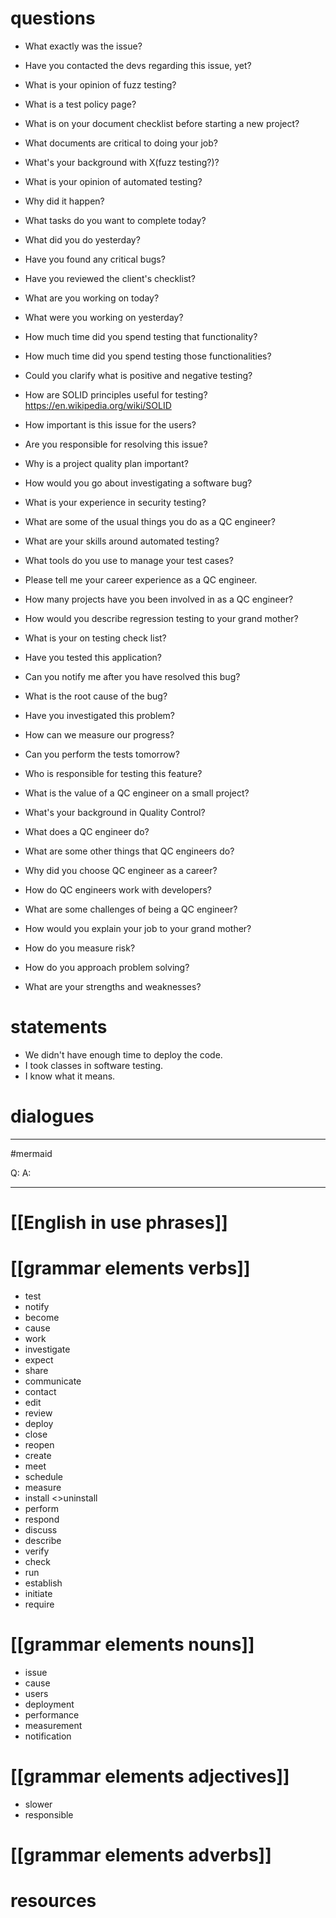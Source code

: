 # questions
- What exactly was the issue?
- Have you contacted the devs regarding this issue, yet?
- What is your opinion of fuzz testing?
- What is a test policy page?
- What is on your document checklist before starting a new project?
- What documents are critical to doing your job?
- What's your background with X(fuzz testing?)?
- What is your opinion of automated testing?
- Why did it happen?
- What tasks do you want to complete today?
- What did you do yesterday?
- Have you found any critical bugs?
- Have you reviewed the client's checklist?
- What are you working on today?
- What were you working on yesterday?
- How much time did you spend testing that functionality?
- How much time did you spend testing those functionalities?
- Could you clarify what is positive and negative testing?
- How are SOLID principles useful for testing? https://en.wikipedia.org/wiki/SOLID
- How important is this issue for the users?
- Are you responsible for resolving this issue?
- Why is a project quality plan important?
- How would you go about investigating a software bug?
- What is your experience in security testing?
- What are some of the usual things you do as a QC engineer?
- What are your skills around automated testing?
- What tools do you use to manage your test cases?
- Please tell me your career experience as a QC engineer.
- How many projects have you been involved in as a QC engineer?
- How would you describe regression testing to your grand mother?
- What is your on testing check list?
- Have you tested this application?

- Can you notify me after you have resolved this bug?

- What is the root cause of the bug?

- Have you investigated this problem?

- How can we measure our progress?

- Can you perform the tests tomorrow?

- Who is responsible for testing this feature?


- What is the value of a QC engineer on a small project?
- What's your background in Quality Control?
- What does a QC engineer do?
- What are some other things that QC engineers do?
- Why did you choose QC engineer as a career?
- How do QC engineers work with developers?
- What are some challenges of being a QC engineer?
- How would you explain your job to your grand mother?
- How do you measure risk?
- How do you approach problem solving?
- What are your strengths and weaknesses?

# statements
- We didn't have enough time to deploy the code.
- I took classes in software testing.
- I know what it means.

# dialogues
---
#mermaid 

Q: 
A: 

---




# [[English in use phrases]]

# [[grammar elements verbs]]

- test
- notify
- become
- cause
- work
- investigate
- expect
- share
- communicate
- contact
- edit
- review
- deploy
- close
- reopen 
- create
- meet
- schedule
- measure 
- install <>uninstall
- perform
- respond
- discuss
- describe
- verify 
- check
- run
- establish
- initiate
- require




# [[grammar elements nouns]]
- issue
- cause
- users
- deployment
- performance
- measurement
- notification

# [[grammar elements adjectives]]
- slower
- responsible

# [[grammar elements adverbs]]

# resources


